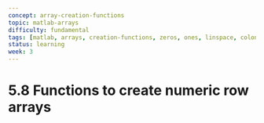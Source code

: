 ```yaml
---
concept: array-creation-functions
topic: matlab-arrays
difficulty: fundamental
tags: [matlab, arrays, creation-functions, zeros, ones, linspace, colon-operator]
status: learning
week: 3
---
```


# 5.8 Functions to create numeric row arrays